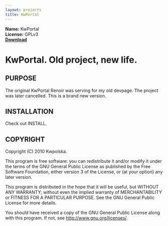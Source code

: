 ```yaml
---
layout: projects
title: KwPortal
---
```

**Name:** KwPortal  
**License:** GPLv3  
**[Download](https://github.com/Kwpolska/kwportal/tarball/master)**

KwPortal.  Old project, new life.
==============

PURPOSE
-------
The original KwPortal Renoir was serving for my old devpage.  The project was
later cancelled.  This is a brand new version.

INSTALLATION
------------
Check out INSTALL.

COPYRIGHT
---------
Copyright (C) 2010 Kwpolska.

This program is free software: you can redistribute it and/or modify
it under the terms of the GNU General Public License as published by
the Free Software Foundation, either version 3 of the License, or
(at your option) any later version.

This program is distributed in the hope that it will be useful,
but WITHOUT ANY WARRANTY; without even the implied warranty of
MERCHANTABILITY or FITNESS FOR A PARTICULAR PURPOSE.  See the
GNU General Public License for more details.

You should have received a copy of the GNU General Public License
along with this program.  If not, see <http://www.gnu.org/licenses/>.
